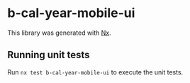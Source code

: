# b-cal-year-mobile-ui

This library was generated with [Nx](https://nx.dev).

## Running unit tests

Run `nx test b-cal-year-mobile-ui` to execute the unit tests.

